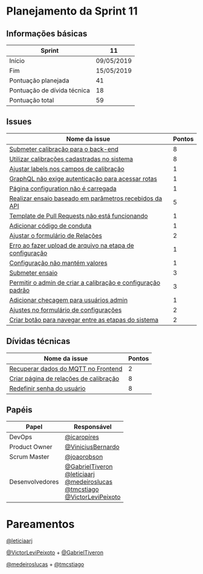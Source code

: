 # Planejamento da Sprint 11

<p align="justify">
</p>

## Informações básicas

|Sprint|11|
|-----|-----|
|Início|09/05/2019|
|Fim|15/05/2019|
|Pontuação planejada|41|
|Pontuação de dívida técnica|18|
|Pontuação total|59|

## Issues

|Nome da issue|Pontos|
|-----|-----|
|[Submeter calibração para o back-end](https://github.com/fga-eps-mds/2019.1-unbrake/pull/257)|8|15
|[Utilizar calibrações cadastradas no sistema](https://github.com/fga-eps-mds/2019.1-unbrake/issues/237)|8|15
|[Ajustar labels nos campos de calibração](https://github.com/fga-eps-mds/2019.1-unbrake/issues/238)|1|15
|[GraphQL não exige autenticação para acessar rotas](https://github.com/fga-eps-mds/2019.1-unbrake/issues/239)|1|12
|[Página configuration não é carregada](https://github.com/fga-eps-mds/2019.1-unbrake/issues/241)|1|15
|[Realizar ensaio baseado em parâmetros recebidos da API](https://github.com/fga-eps-mds/2019.1-unbrake/issues/247)|5|17
|[Template de Pull Requests não está funcionando](https://github.com/fga-eps-mds/2019.1-unbrake/issues/251)|1|15
|[Adicionar código de conduta](https://github.com/fga-eps-mds/2019.1-unbrake/issues/252)|1|13
|[Ajustar o formulário de Relações](https://github.com/fga-eps-mds/2019.1-unbrake/issues/255)|2|15
|[Erro ao fazer upload de arquivo na etapa de configuração](https://github.com/fga-eps-mds/2019.1-unbrake/issues/259)|1|15
|[Configuração não mantém valores](https://github.com/fga-eps-mds/2019.1-unbrake/issues/261)|1|15
|[Submeter ensaio](https://github.com/fga-eps-mds/2019.1-unbrake/issues/263)|3|17
|[Permitir o admin de criar a calibração e configuração padrão](https://github.com/fga-eps-mds/2019.1-unbrake/issues/264)|3|18
|[Adicionar checagem para usuários admin](https://github.com/fga-eps-mds/2019.1-unbrake/issues/265)|1|15
|[Ajustes no formulário de configurações](https://github.com/fga-eps-mds/2019.1-unbrake/issues/266)|2|18
|[Criar botão para navegar entre as etapas do sistema](https://github.com/fga-eps-mds/2019.1-unbrake/issues/269)|2|18


## Dívidas técnicas

|Nome da issue|Pontos|
|-----|-----|
|[Recuperar dados do MQTT no Frontend](https://github.com/fga-eps-mds/2019.1-unbrake/issues/223)|2|
|[Criar página de relações de calibração](https://github.com/fga-eps-mds/2019.1-unbrake/issues/203)|8|10
|[Redefinir senha do usuário](https://github.com/fga-eps-mds/2019.1-unbrake/issues/209)|8|10

## Papéis


|Papel|Responsável|
|-----|-----|
|DevOps|[@icaropires](https://github.com/icaropires)|
|Product Owner|[@ViniciusBernardo](https://github.com/ViniciusBernardo)|
|Scrum Master|[@joaorobson](https://github.com/joaorobson)|
|Desenvolvedores | [@GabrielTiveron](https://github.com/GabrielTiveron)</br>[@leticiaarj](https://github.com/leticiaarj)</br>[@medeiroslucas](https://github.com/medeiroslucas)</br>[@tmcstiago](https://github.com/tmcstiago)</br>[@VictorLeviPeixoto](https://github.com/VictorLeviPeixoto)|

# Pareamentos

[@leticiaarj](https://github.com/leticiaarj) 

[@VictorLeviPeixoto](https://github.com/VictorLeviPeixoto) + [@GabrielTiveron](https://github.com/GabrielTiveron)

[@medeiroslucas](https://github.com/medeiroslucas) + [@tmcstiago](https://github.com/tmcstiago)
